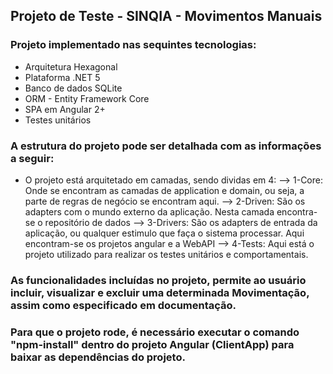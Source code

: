 ## Projeto de Teste - SINQIA - Movimentos Manuais

### Projeto implementado nas sequintes tecnologias:

- Arquitetura Hexagonal
- Plataforma .NET 5
- Banco de dados SQLite
- ORM - Entity Framework Core
- SPA em Angular 2+
- Testes unitários

### A estrutura do projeto pode ser detalhada com as informações a seguir:
 - O projeto está arquitetado em camadas, sendo dividas em 4: 
    --> 1-Core: Onde se encontram as camadas de application e domain, ou seja, a parte de regras de negócio se encontram aqui.
    --> 2-Driven: São os adapters com o mundo externo da aplicação. Nesta camada encontra-se o repositório de dados
    --> 3-Drivers: São os adapters de entrada da aplicação, ou qualquer estimulo que faça o sistema processar. Aqui encontram-se os projetos angular e a WebAPI
    --> 4-Tests: Aqui está o projeto utilizado para realizar os testes unitários e comportamentais. 

### As funcionalidades incluídas no projeto, permite ao usuário incluir, visualizar e excluir uma determinada Movimentação, assim como especificado em documentação.

### Para que o projeto rode, é necessário executar o comando "npm-install" dentro do projeto Angular (ClientApp) para baixar as dependências do projeto.
